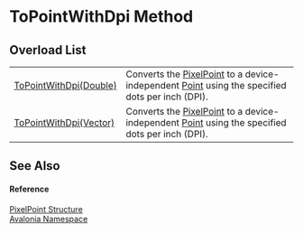 # ToPointWithDpi Method


## Overload List
<table>
<tr>
<td><a href="M_Avalonia_PixelPoint_ToPointWithDpi_1">ToPointWithDpi(Double)</a></td>
<td>Converts the <a href="T_Avalonia_PixelPoint">PixelPoint</a> to a device-independent <a href="T_Avalonia_Point">Point</a> using the specified dots per inch (DPI).</td>
</tr>
<tr>
<td><a href="M_Avalonia_PixelPoint_ToPointWithDpi">ToPointWithDpi(Vector)</a></td>
<td>Converts the <a href="T_Avalonia_PixelPoint">PixelPoint</a> to a device-independent <a href="T_Avalonia_Point">Point</a> using the specified dots per inch (DPI).</td>
</tr>
</table>

## See Also


#### Reference
<a href="T_Avalonia_PixelPoint">PixelPoint Structure</a>  
<a href="N_Avalonia">Avalonia Namespace</a>  

